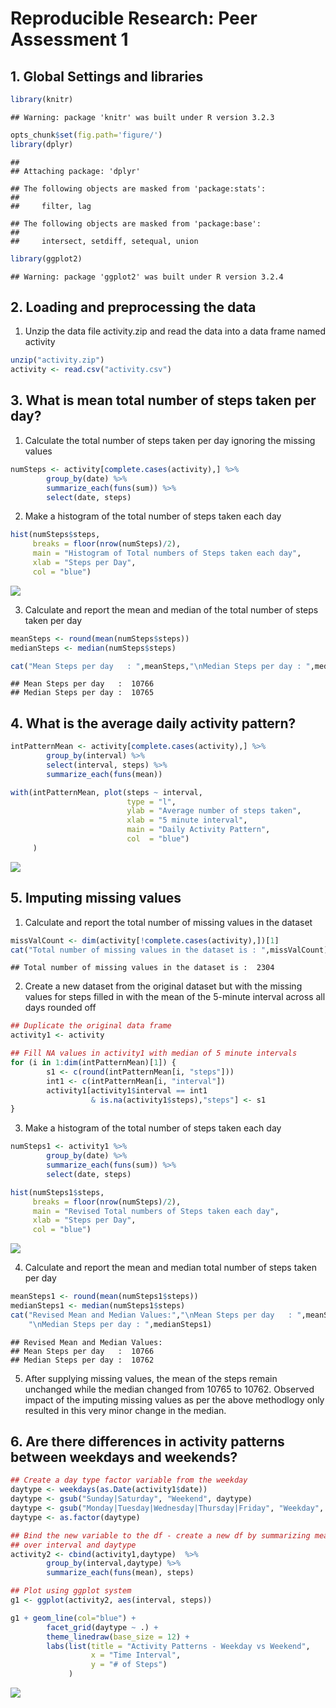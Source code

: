 # Reproducible Research: Peer Assessment 1


## 1. Global Settings and libraries

```r
library(knitr)
```

```
## Warning: package 'knitr' was built under R version 3.2.3
```

```r
opts_chunk$set(fig.path='figure/')
library(dplyr)
```

```
## 
## Attaching package: 'dplyr'
```

```
## The following objects are masked from 'package:stats':
## 
##     filter, lag
```

```
## The following objects are masked from 'package:base':
## 
##     intersect, setdiff, setequal, union
```

```r
library(ggplot2)
```

```
## Warning: package 'ggplot2' was built under R version 3.2.4
```

## 2. Loading and preprocessing the data
1. Unzip the data file activity.zip and read the data into a data frame named activity

```r
unzip("activity.zip")
activity <- read.csv("activity.csv")
```

## 3. What is mean total number of steps taken per day?

1. Calculate the total number of steps taken per day ignoring the missing values

```r
numSteps <- activity[complete.cases(activity),] %>%
        group_by(date) %>%
        summarize_each(funs(sum)) %>% 
        select(date, steps)
```

2. Make a histogram of the total number of steps taken each day

```r
hist(numSteps$steps, 
     breaks = floor(nrow(numSteps)/2), 
     main = "Histogram of Total numbers of Steps taken each day", 
     xlab = "Steps per Day", 
     col = "blue")
```

![](figure/tothist-1.png)<!-- -->

3. Calculate and report the mean and median of the total number of steps taken per day

```r
meanSteps <- round(mean(numSteps$steps))
medianSteps <- median(numSteps$steps)

cat("Mean Steps per day   : ",meanSteps,"\nMedian Steps per day : ",medianSteps)
```

```
## Mean Steps per day   :  10766 
## Median Steps per day :  10765
```



## 4. What is the average daily activity pattern?

```r
intPatternMean <- activity[complete.cases(activity),] %>% 
        group_by(interval) %>% 
        select(interval, steps) %>% 
        summarize_each(funs(mean))

with(intPatternMean, plot(steps ~ interval, 
                          type = "l", 
                          ylab = "Average number of steps taken",
                          xlab = "5 minute interval",
                          main = "Daily Activity Pattern",
                          col  = "blue")
     )
```

![](figure/avgint-1.png)<!-- -->



## 5. Imputing missing values

1. Calculate and report the total number of missing values in the dataset

```r
missValCount <- dim(activity[!complete.cases(activity),])[1]
cat("Total number of missing values in the dataset is : ",missValCount)
```

```
## Total number of missing values in the dataset is :  2304
```

2. Create a new dataset from the original dataset but with the missing values for steps filled in with the mean of the 5-minute interval across all days rounded off

```r
## Duplicate the original data frame
activity1 <- activity

## Fill NA values in activity1 with median of 5 minute intervals
for (i in 1:dim(intPatternMean)[1]) {
        s1 <- c(round(intPatternMean[i, "steps"]))
        int1 <- c(intPatternMean[i, "interval"])
        activity1[activity1$interval == int1 
                  & is.na(activity1$steps),"steps"] <- s1
}
```

3. Make a histogram of the total number of steps taken each day

```r
numSteps1 <- activity1 %>%
        group_by(date) %>%
        summarize_each(funs(sum)) %>% 
        select(date, steps)

hist(numSteps1$steps, 
     breaks = floor(nrow(numSteps)/2), 
     main = "Revised Total numbers of Steps taken each day", 
     xlab = "Steps per Day", 
     col = "blue")
```

![](figure/meantotal1-1.png)<!-- -->

4. Calculate and report the mean and median total number of steps taken per day

```r
meanSteps1 <- round(mean(numSteps1$steps))
medianSteps1 <- median(numSteps1$steps)
cat("Revised Mean and Median Values:","\nMean Steps per day   : ",meanSteps1,
    "\nMedian Steps per day : ",medianSteps1)
```

```
## Revised Mean and Median Values: 
## Mean Steps per day   :  10766 
## Median Steps per day :  10762
```

5. After supplying missing values, the mean of the steps remain unchanged while the median changed from 10765 to 10762. Observed impact of the imputing missing values as per the above methodlogy only resulted in this very minor change in the median. 



## 6. Are there differences in activity patterns between weekdays and weekends?

```r
## Create a day type factor variable from the weekday
daytype <- weekdays(as.Date(activity1$date))
daytype <- gsub("Sunday|Saturday", "Weekend", daytype)
daytype <- gsub("Monday|Tuesday|Wednesday|Thursday|Friday", "Weekday", daytype)
daytype <- as.factor(daytype)

## Bind the new variable to the df - create a new df by summarizing means steps
## over interval and daytype
activity2 <- cbind(activity1,daytype)  %>% 
        group_by(interval,daytype) %>% 
        summarize_each(funs(mean), steps)

## Plot using ggplot system
g1 <- ggplot(activity2, aes(interval, steps))

g1 + geom_line(col="blue") + 
        facet_grid(daytype ~ .) + 
        theme_linedraw(base_size = 12) + 
        labs(list(title = "Activity Patterns - Weekday vs Weekend", 
                  x = "Time Interval", 
                  y = "# of Steps")
             )
```

![](figure/weekend-1.png)<!-- -->
